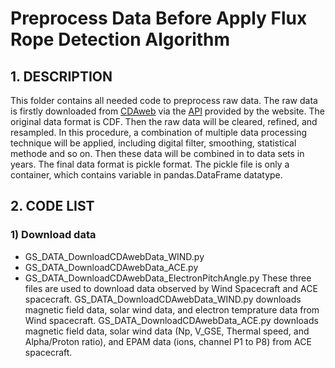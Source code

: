 # Preprocess Data Before Apply Flux Rope Detection Algorithm
## 1. DESCRIPTION
This folder contains all needed code to preprocess raw data. The raw data is firstly downloaded from [CDAweb](https://cdaweb.sci.gsfc.nasa.gov/index.html/) via the [API](https://pypi.python.org/pypi/ai.cdas/1.1.1) provided by the website. The original data format is CDF. Then the raw data will be cleared, refined, and resampled. In this procedure, a combination of multiple data processing technique will be applied, including digital filter, smoothing, statistical methode and so on. Then these data will be combined in to data sets in years. The final data format is pickle format. The pickle file is only a container, which contains variable in pandas.DataFrame datatype.
## 2. CODE LIST
### 1) Download data
- GS_DATA_DownloadCDAwebData_WIND.py
- GS_DATA_DownloadCDAwebData_ACE.py
- GS_DATA_DownloadCDAwebData_ElectronPitchAngle.py
These three files are used to download data observed by Wind Spacecraft and ACE spacecraft. GS_DATA_DownloadCDAwebData_WIND.py downloads magnetic field data, solar wind data, and electron temprature data from Wind spacecraft. GS_DATA_DownloadCDAwebData_ACE.py downloads magnetic field data, solar wind data (Np, V_GSE, Thermal speed, and Alpha/Proton ratio), and EPAM data (ions, channel P1 to P8) from ACE spacecraft.
